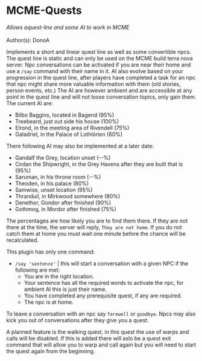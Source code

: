 MCME-Quests
=======

<i>Allows aquest-line and some AI to work in MCME</i><br/>
<br/>
Author(s): DonoA
<br/>

Implements a short and linear quest line as well as some convertible npcs. The quest line is static and can only be used on the MCME build terra nova server. Npc conversations can be activated if you are near their home and use a `/say` command with their name in it. AI also evolve based on your progression in the quest line, after players have completed a task for an npc that npc might share more valuable information with them (old stories, person events, etc.) The AI are however ambient and are accessible at any point in the quest line and will not loose conversation topics, only gain them. The current AI are:

- Bilbo Baggins, located in Bagend (95%)
- Treebeard, just out side his house (100%)
- Elrond, in the meeting area of Rivendell (75%)
- Galadriel, in the Palace of Lothlórien (60%)

There following AI may also be implemented at a later date:

- Gandalf the Grey, location unset (--%)
- Cirdan the Shipwright, in the Grey Havens after they are built that is (95%)
- Saruman, in his throne room (--%)
- Theoden, in his palace (80%)
- Samwise, unset location (95%)
- Thranduil, in Mirkwood somewhere (80%)
- Denethor, Gondor after finished (90%)
- Gothmog, in Mordor after finished (75%)

The percentages are how likely you are to find them there. If they are not there at the time, the server will reply, `They are not home`. If you do not catch them at home you must wait one minute before the chance will be recalculated. 

This plugin has only one command:

- `/say 'sentence'` | this will start a conversation with a given NPC if the following are met:
    - You are in the right location.
    - Your sentence has all the required words to activate the npc, for ambient AI this is just their name.
    - You have completed any prerequisite quest, if any are required.
    - The npc is at home.

To leave a conversation with an npc say `farewell` or `goodbye`. Npcs may also kick you out of conversations after they give you a quest.

A planned feature is the walking quest, in this quest the use of warps and calls will be disabled. If this is added there will aslo be a quest exit command that will allow you to warp and call again but you will need to start the quest again from the beginning.
